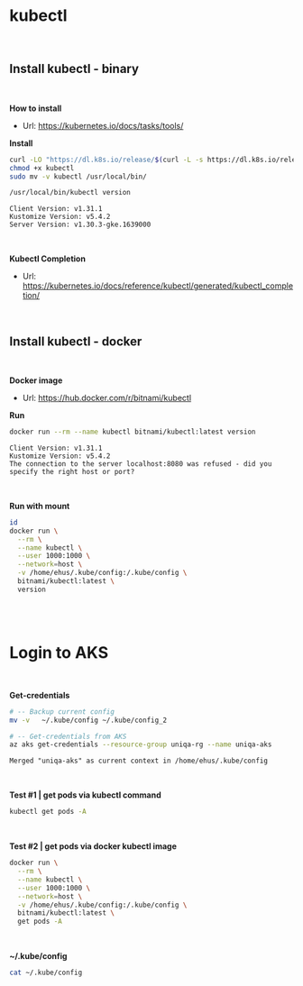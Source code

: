 # kubectl #
<br>

## Install kubectl - binary ##
<br>

**How to install**
- Url: https://kubernetes.io/docs/tasks/tools/

**Install**
```bash
curl -LO "https://dl.k8s.io/release/$(curl -L -s https://dl.k8s.io/release/stable.txt)/bin/linux/amd64/kubectl"
chmod +x kubectl
sudo mv -v kubectl /usr/local/bin/

/usr/local/bin/kubectl version
```
```
Client Version: v1.31.1
Kustomize Version: v5.4.2
Server Version: v1.30.3-gke.1639000
```
<br>

**Kubectl Completion**
- Url: https://kubernetes.io/docs/reference/kubectl/generated/kubectl_completion/
<br>


## Install kubectl - docker ##
<br>

**Docker image**
- Url: https://hub.docker.com/r/bitnami/kubectl

**Run**
```bash
docker run --rm --name kubectl bitnami/kubectl:latest version
```
```
Client Version: v1.31.1
Kustomize Version: v5.4.2
The connection to the server localhost:8080 was refused - did you specify the right host or port?
```
<br>


**Run with mount**
```bash
id
docker run \
  --rm \
  --name kubectl \
  --user 1000:1000 \
  --network=host \
  -v /home/ehus/.kube/config:/.kube/config \
  bitnami/kubectl:latest \
  version
```
<br>
<br>

# Login to AKS #
<br>

**Get-credentials**
```bash
# -- Backup current config
mv -v   ~/.kube/config ~/.kube/config_2

# -- Get-credentials from AKS
az aks get-credentials --resource-group uniqa-rg --name uniqa-aks
```
```
Merged "uniqa-aks" as current context in /home/ehus/.kube/config
```
<br>

**Test #1 | get pods via kubectl command**
```bash
kubectl get pods -A
```
<br>

**Test #2 | get pods via docker kubectl image**
```bash
docker run \
  --rm \
  --name kubectl \
  --user 1000:1000 \
  --network=host \
  -v /home/ehus/.kube/config:/.kube/config \
  bitnami/kubectl:latest \
  get pods -A
```
<br>

**~/.kube/config**
```bash
cat ~/.kube/config
```
<br>
